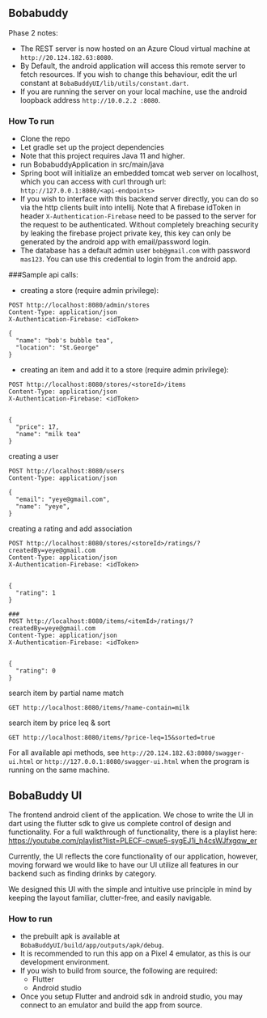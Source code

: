 ## Bobabuddy
Phase 2 notes:

 - The REST server is now hosted on an Azure Cloud virtual machine at `http://20.124.182.63:8080`.
 - By Default, the android application will access this remote server to fetch resources. If you wish to change this behaviour, edit the url constant at `BobaBuddyUI/lib/utils/constant.dart`.
 - If you are running the server on your local machine, use the android loopback address `http://10.0.2.2 :8080`.
### How To run
- Clone the repo
- Let gradle set up the project dependencies
- Note that this project requires Java 11 and higher.
- run BobabuddyApplication in src/main/java
- Spring boot will initialize an embedded tomcat web server on localhost, which you can access with curl through
  url: `http://127.0.0.1:8080/<api-endpoints>`
- If you wish to interface with this backend server directly, you can do so via the http clients built into intellij. Note that A firebase idToken in header `X-Authentication-Firebase` need to be passed to the server for the request to be authenticated. Without completely breaching security by leaking the firebase project private key, this key can only be generated by the android app with email/password login.
- The database has a default admin user `bob@gmail.com` with password `mas123`. You can use this credential to login from the android app. 



###Sample api calls:

 - creating a store (require admin privilege):

```
POST http://localhost:8080/admin/stores
Content-Type: application/json
X-Authentication-Firebase: <idToken>

{
  "name": "bob's bubble tea",
  "location": "St.George"
}
```

 - creating an item and add it to a store (require admin privilege):

```
POST http://localhost:8080/stores/<storeId>/items
Content-Type: application/json
X-Authentication-Firebase: <idToken>


{
  "price": 17,
  "name": "milk tea"
}
```

creating a user

```
POST http://localhost:8080/users
Content-Type: application/json

{
  "email": "yeye@gmail.com",
  "name": "yeye",
}
```

creating a rating and add association

```
POST http://localhost:8080/stores/<storeId>/ratings/?createdBy=yeye@gmail.com
Content-Type: application/json
X-Authentication-Firebase: <idToken>


{
  "rating": 1
}

###
POST http://localhost:8080/items/<itemId>/ratings/?createdBy=yeye@gmail.com
Content-Type: application/json
X-Authentication-Firebase: <idToken>


{
  "rating": 0
}
```

search item by partial name match

```
GET http://localhost:8080/items/?name-contain=milk
```

search item by price leq & sort

```
GET http://localhost:8080/items/?price-leq=15&sorted=true

```

For all available api methods, see `http://20.124.182.63:8080/swagger-ui.html` or `http://127.0.0.1:8080/swagger-ui.html`
when the program is running on the same machine.

## BobaBuddy UI

The frontend android client of the application. We chose to write the UI in dart using the flutter sdk to give us complete control of design and 
functionality. For a full walkthrough of functionality, there is a playlist here: https://youtube.com/playlist?list=PLECF-cwue5-sygEJ1i_h4csWJfxgqw_er 

Currently, the UI reflects the core functionality of our application, however, moving forward we would like to have our UI utilize all features in our backend
such as finding drinks by category.

We designed this UI with the simple and intuitive use principle in mind by keeping the layout familiar, clutter-free, and easily navigable. 

### How to run
 - the prebuilt apk is available at `BobaBuddyUI/build/app/outputs/apk/debug`. 
 - It is recommended to run this app on a Pixel 4 emulator, as this is our development environment.
 - If you wish to build from source, the following are required:
   - Flutter 
   - Android studio 
 - Once you setup Flutter and android sdk in android studio, you may connect to an emulator and build the app from source.






